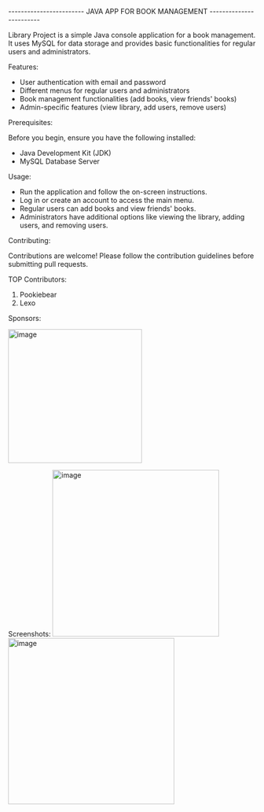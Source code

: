------------------------ JAVA APP FOR BOOK MANAGEMENT ------------------------

Library Project is a simple Java console application for a book management. It uses MySQL for data storage and provides basic functionalities for regular users and administrators.

Features:

- User authentication with email and password
- Different menus for regular users and administrators
- Book management functionalities (add books, view friends' books)
- Admin-specific features (view library, add users, remove users)

Prerequisites:

Before you begin, ensure you have the following installed:

- Java Development Kit (JDK)
- MySQL Database Server

Usage:

- Run the application and follow the on-screen instructions.
- Log in or create an account to access the main menu.
- Regular users can add books and view friends' books.
- Administrators have additional options like viewing the library, adding users, and removing users.

Contributing:

Contributions are welcome! Please follow the contribution guidelines before submitting pull requests.

TOP Contributors:

1. Pookiebear
2. Lexo 

Sponsors:

<img width="272" alt="image" src="https://github.com/richter53/LibraryProject/assets/82294079/77a29f4e-9d53-4084-a43c-891d2c4c17b0">


Screenshots:
<img width="339" alt="image" src="https://github.com/richter53/LibraryProject/assets/82294079/0a0730f9-1d5f-4f60-8e2e-85fa4061d5e7">
<img width="338" alt="image" src="https://github.com/richter53/LibraryProject/assets/82294079/9d290a95-6667-4335-832e-93635ed8e8d4">


